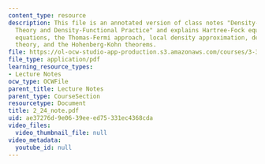 ```yaml
---
content_type: resource
description: This file is an annotated version of class notes "Density-Functional
  Theory and Density-Functional Practice" and explains Hartree-Fock equations, Kohn-Sham
  equations, the Thomas-Fermi approach, local density approximation, density-functional
  theory, and the Hohenberg-Kohn theorems.
file: https://ol-ocw-studio-app-production.s3.amazonaws.com/courses/3-320-atomistic-computer-modeling-of-materials-sma-5107-spring-2005/ae37276d9e0639eeed75331ec4368cda_2_24_note.pdf
file_type: application/pdf
learning_resource_types:
- Lecture Notes
ocw_type: OCWFile
parent_title: Lecture Notes
parent_type: CourseSection
resourcetype: Document
title: 2_24_note.pdf
uid: ae37276d-9e06-39ee-ed75-331ec4368cda
video_files:
  video_thumbnail_file: null
video_metadata:
  youtube_id: null
---
```

